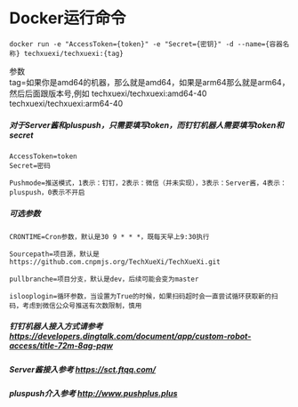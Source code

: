 # Docker运行命令
```shell
docker run -e "AccessToken={token}" -e "Secret={密钥}" -d --name={容器名称} techxuexi/techxuexi:{tag}
```
参数  
tag=如果你是amd64的机器，那么就是amd64，如果是arm64那么就是arm64，然后后面跟版本号,例如 techxuexi/techxuexi:amd64-40   techxuexi/techxuexi:arm64-40  
##### 对于Server酱和pluspush，只需要填写token，而钉钉机器人需要填写token和secret
```
AccessToken=token  
Secret=密码  
```
```
Pushmode=推送模式，1表示：钉钉，2表示：微信（并未实现），3表示：Server酱，4表示：pluspush，0表示不开启  
```
##### 可选参数  
```
CRONTIME=Cron参数，默认是30 9 * * *，既每天早上9:30执行  
```
```
Sourcepath=项目源，默认是https://github.com.cnpmjs.org/TechXueXi/TechXueXi.git
```
```
pullbranche=项目分支，默认是dev，后续可能会变为master
```
```
islooplogin=循环参数，当设置为True的时候，如果扫码超时会一直尝试循环获取新的扫码，考虑到微信公众号推送有次数限制，慎用
```
##### 钉钉机器人接入方式请参考 https://developers.dingtalk.com/document/app/custom-robot-access/title-72m-8ag-pqw
##### Server酱接入参考 https://sct.ftqq.com/
##### pluspush介入参考 http://www.pushplus.plus